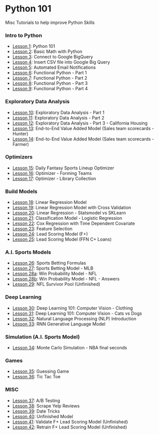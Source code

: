 # Python 101


Misc Tutorials to help improve Python Skills

### Intro to Python
- [Lesson 1](https://github.com/papagorgio23/Python101/blob/master/Python_101.ipynb): Python 101
- [Lesson 2](https://github.com/papagorgio23/Python101/blob/master/Python_Math_101.ipynb): Basic Math with Python
- [Lesson 3](https://github.com/papagorgio23/Python101/blob/master/Connect_to_GBQ.ipynb): Connect to Google BigQuery
- [Lesson 4](https://github.com/papagorgio23/Python101/blob/master/Austen_GBQ_Upload.ipynb): Insert CSV file into Google Big Query
- [Lesson 5](https://github.com/papagorgio23/Python101/blob/master/Email_Notification_Template_Update_to_GBQ_.ipynb): Automated Email Notifications
- [Lesson 6](https://github.com/papagorgio23/Python101/blob/master/Functional_Introduction_To_Python_Section_1(Introductory_Concepts).ipynb): Functional Python - Part 1
- [Lesson 7](https://github.com/papagorgio23/Python101/blob/master/Functional_Introduction_To_Python_Section_2(Functions).ipynb): Functional Python - Part 2
- [Lesson 8](https://github.com/papagorgio23/Python101/blob/master/Functional_Introduction_To_Python_Section_3(Control_Structures).ipynb): Functional Python - Part 3
- [Lesson 9](https://github.com/papagorgio23/Python101/blob/master/Functional_Introduction_To_Python_Section_4(Intermediate_Topics).ipynb): Functional Python - Part 4
### Exploratory Data Analysis
- [Lesson 10](https://github.com/papagorgio23/Python101/blob/master/EDA1.ipynb): Exploratory Data Analysis - Part 1
- [Lesson 11](https://github.com/papagorgio23/Python101/blob/master/EDA2.ipynb): Exploratory Data Analysis - Part 2
- [Lesson 12](https://github.com/papagorgio23/Python101/blob/master/California_Housing_EDA.ipynb): Exploratory Data Analysis - Part 3 - California Housing
- [Lesson 13](https://github.com/papagorgio23/Python101/blob/master/TL_Scorecard.ipynb): End-to-End Value Added Model (Sales team scorecards - Hunter)
- [Lesson 14](https://github.com/papagorgio23/Python101/blob/master/Farmer_TL_Scorecard.ipynb): End-to-End Value Added Model (Sales team scorecards - Farmer)
### Optimizers
- [Lesson 15](https://github.com/papagorgio23/Python101/blob/master/DFS_Football_Lineup_Optimizer.ipynb): Daily Fantasy Sports Lineup Optimizer
- [Lesson 16](https://github.com/papagorgio23/Python101/blob/master/Forming_Teams.ipynb): Optimizer - Forming Teams
- [Lesson 17](https://github.com/papagorgio23/Python101/blob/master/Optimizing_a_Library_Collection.ipynb): Optimizer - Library Collection
### Build Models
- [Lesson 18](https://github.com/papagorgio23/Python101/blob/master/Linear_Regression_Example.ipynb): Linear Regression Model
- [Lesson 19](https://github.com/papagorgio23/Python101/blob/master/ml_regression.ipynb): Linear Regression Model with Cross Validation
- [Lesson 20](https://github.com/papagorgio23/Python101/blob/master/Linear_Regression_Example.ipynb): Linear Regression - Statsmodel vs SKLearn
- [Lesson 21](https://github.com/papagorgio23/Python101/blob/master/NSF_Logistic_Regression_v1.ipynb): Classification Model - Logistic Regression
- [Lesson 22](https://github.com/papagorgio23/Python101/blob/master/Cox_Regression_with_Time_Dependent_Covariate.ipynb): Cox Regression with Time Dependent Covariate
- [Lesson 23](https://github.com/papagorgio23/Python101/blob/master/Feature_Selection.ipynb): Feature Selection
- [Lesson 24](https://github.com/papagorgio23/Python101/blob/master/Refresh_NPV_(8_10_20).ipynb): Lead Scoring Model (F+)
- [Lesson 25](https://github.com/papagorgio23/Python101/blob/master/C%2B_Lead_Scoring_Modelv2.ipynb): Lead Scoring Model (FFN C+ Loans)
### A.I. Sports Models
- [Lesson 26](https://github.com/papagorgio23/Python101/blob/master/Feature_Selection.ipynb): Sports Betting Formulas
- [Lesson 27](https://github.com/papagorgio23/Python101/blob/master/Answers_MLB_Predictions.ipynb): Sports Betting Model - MLB
- [Lesson 28a](https://github.com/papagorgio23/Python101/blob/master/Win_Probability_Model.ipynb): Win Probability Model - NFL
- [Lesson 28b](https://github.com/papagorgio23/Python101/blob/master/Answer_Win_Probability_Model.ipynb): Win Probability Model - NFL - Answers
- [Lesson 29](https://github.com/papagorgio23/Python101/blob/master/Survivor_Pool.ipynb): NFL Survivor Pool (Unfinished)
### Deep Learning
- [Lesson 30](https://github.com/papagorgio23/Python101/blob/master/Computer_Vision_Basic_Classification.ipynb): Deep Learning 101: Computer Vision - Clothing
- [Lesson 31](https://github.com/papagorgio23/Python101/blob/master/Computer_Vision_Cats_vs_Dogs.ipynb): Deep Learning 101: Computer Vision - Cats vs Dogs
- [Lesson 32](https://github.com/papagorgio23/Python101/blob/master/NLP_Test.ipynb): Natural Language Processing (NLP) Introduction
- [Lesson 33](https://github.com/papagorgio23/Python101/blob/master/RNN_Text_Gen_Model.ipynb): RNN Generative Language Model
### Simulation (A.I. Sports Model)
- [Lesson 34](https://github.com/papagorgio23/Python101/blob/master/Monte_Carlo_Simulation_(NBA_3_or_2).ipynb): Monte Carlo Simulation - NBA final seconds
### Games
- [Lesson 35](https://github.com/papagorgio23/Python101/blob/master/Guessing_Game.ipynb): Guessing Game
- [Lesson 36](https://github.com/papagorgio23/Python101/blob/master/Tic_Tac_Toe.ipynb): Tic Tac Toe
### MISC
- [Lesson 37](https://github.com/papagorgio23/Python101/blob/master/ABtest.ipynb): A/B Testing
- [Lesson 38](https://github.com/papagorgio23/Python101/blob/master/Tempe_Yelp_Reviews.ipynb): Scrape Yelp Reviews
- [Lesson 39](https://github.com/papagorgio23/Python101/blob/master/Random_Dates.ipynb): Date Tricks
- [Lesson 40](https://github.com/papagorgio23/Python101/blob/master/Py_202_F%2B_Lead_Scoring_Model.ipynb): Unfinished Model
- [Lesson 41](https://github.com/papagorgio23/Python101/blob/master/Py_202_F%2B_Lead_Scoring_Model.ipynb): Validate F+ Lead Scoring Model (Unfinished)
- [Lesson 42](https://github.com/papagorgio23/Python101/blob/master/Retrain_F%2B_LS_Model.ipynb): Retrain F+ Lead Scoring Model (Unfinished)
